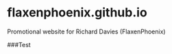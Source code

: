 flaxenphoenix.github.io
=======================

Promotional website for Richard Davies (FlaxenPhoenix)

###Test
